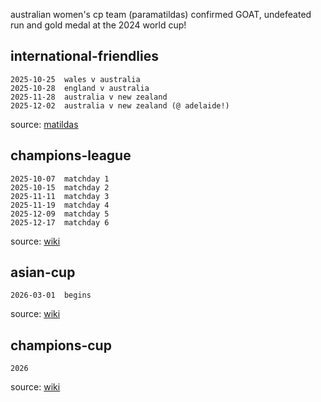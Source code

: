 australian women's cp team (paramatildas) confirmed GOAT, undefeated run and gold medal at the 2024 world cup!  

## international-friendlies  
~~~~~~
2025-10-25  wales v australia
2025-10-28  england v australia
2025-11-28  australia v new zealand
2025-12-02  australia v new zealand (@ adelaide!)
~~~~~~

source: [matildas](https://www.matildas.com.au/fixtures#!/t6231)  

## champions-league
~~~~~~
2025-10-07  matchday 1
2025-10-15  matchday 2
2025-11-11  matchday 3
2025-11-19  matchday 4
2025-12-09  matchday 5
2025-12-17  matchday 6
~~~~~~
source: [wiki](https://en.wikipedia.org/wiki/2025%E2%80%9326_UEFA_Women%27s_Champions_League)

## asian-cup
~~~~~~
2026-03-01  begins
~~~~~~
source: [wiki](https://en.wikipedia.org/wiki/2026_AFC_Women%27s_Asian_Cup)

## champions-cup
~~~~~~
2026
~~~~~~

source: [wiki](https://en.wikipedia.org/wiki/FIFA_Women%27s_Champions_Cup)
